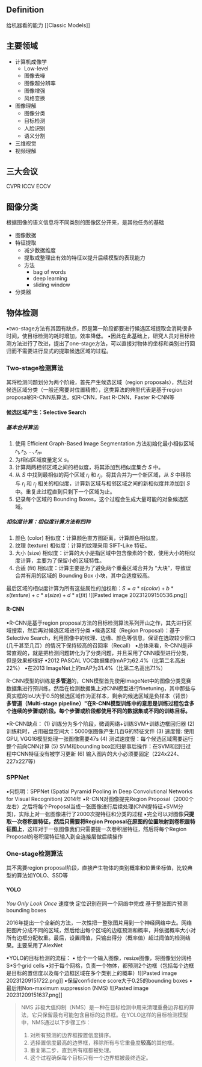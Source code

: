 ## Definition
给机器看的能力
[[Classic Models]]
## 主要领域
- 计算机成像学
	- Low-level
	- 图像去噪
	- 图像超分辨率
	- 图像增强
	- 风格变换
- 图像理解
	- 图像分类
	- 目标检测
	- 人脸识别
	- 语义分割
- 三维视觉
- 视频理解
## 三大会议
CVPR
ICCV
ECCV

## 图像分类
根据图像的语义信息将不同类别的图像区分开来，是其他任务的基础
- 图像数据
- 特征提取
	- 减少数据维度
	- 提取或整理出有效的特征以提升后续模型的表现能力
	- 方法
		- bag of words
		- deep learning
		- sliding window
- 分类器

## 物体检测
▪two-stage方法有其固有缺点，即是第一阶段都要进行候选区域提取会消耗很多时间，使目标检测的耗时增加，效率降低。
▪因此在此基础上，研究人员对目标检测方法进行了改进，提出了one-stage方法，可以直接对物体的坐标和类别进行回归而不需要进行显式的提取候选区域的过程。

### Two-stage检测算法
其将检测问题划分为两个阶段，首先产生候选区域（region proposals），然后对候选区域分类（一般还需要对位置精修），这类算法的典型代表是基于region proposal的R-CNN系算法，如R-CNN，Fast R-CNN，Faster R-CNN等


#### 候选区域产生：Selective Search

##### 基本合并算法:
1. 使用 Efficient Graph-Based Image Segmentation 方法初始化最小相似区域 $r_{1}, r_{2}, ..., r_{n}$。
2. 为相似区域度量定义 $s$。
3. 计算两两相邻区域之间的相似度，将其添加到相似度集合 $S$ 中。
4. 从 $S$ 中找到最相似的两个区域 $r_{i}$ 和 $r_{j}$，将其合并为一个新区域，从 $S$ 中移除与 $r_{i}$ 和 $r_{j}$ 相关的相似度，计算新区域与相邻区域之间的新相似度并添加到 $S$ 中。重复此过程直到只剩下一个区域为止。
5. 记录每个区域的 Bounding Boxes，这个过程会生成大量可能的对象候选区域。

##### 相似度计算：相似度计算方法有四种
1. 颜色 (color) 相似度：计算颜色直方图距离，计算颜色相似度。
2. 纹理 (texture) 相似度：计算的纹理采用 SIFT-Like 特征。
3. 大小 (size) 相似度：计算的大小是指区域中包含像素的个数，使用大小的相似度计算，主要为了保留小的区域特性。
4. 合适 (fit) 相似度：计算主要是为了避免两个重叠区域合并为 “大块”，导致误合并有用的区域的 Bounding Box 小块，其中合适度较高。

最后区域的相似度计算为所有这些属性的加权和：$S = a * s(color) + b * s(texture) + c * s(size) + d * s(fit)$
![[Pasted image 20231209150536.png]]


#### R-CNN
▪R-CNN是基于region proposal方法的目标检测算法系列开山之作，其先进行区域搜索，然后再对候选区域进行分类
▪候选区域（Region Proposal）：基于Selective Search，利用图像中的纹理、边缘、颜色等信息，保证在选取较少窗口(几千甚至几百）的情况下保持较高的召回率（Recall）
▪总体来看，R-CNN是非常直观的，就是把检测问题转化为了分类问题，并且采用了CNN模型进行分类，但是效果却很好
▪2012 PASCAL VOC数据集的mAP为62.4%（比第二名高出22%）
▪在2013 ImageNet上的mAP为31.4%（比第二名高出7.1%）

R-CNN模型的训练是**多管道**的，CNN模型首先使用ImageNet中的图像分类竞赛数据集进行预训练。然后在检测数据集上对CNN模型进行finetuning，其中那些与真实框的IoU大于0.5的候选区域作为正样本，剩余的候选区域是负样本（背景）
**多管道（Multi-stage pipeline）"在R-CNN模型训练中的意思是训练过程包含多个连续的步骤或阶段。每个步骤或阶段都使用不同的数据集或不同的训练目标。**

▪R-CNN缺点：
(1) 训练分为多个阶段，微调网络+训练SVM+训练边框回归器
(2) 训练耗时，占用磁盘空间大：5000张图像产生几百G的特征文件
(3) 速度慢: 使用GPU, VGG16模型处理一张图像需要47s
(4) 测试速度慢：每个候选区域需要运行整个前向CNN计算
(5) SVM和bounding box回归是事后操作：在SVM和回归过程中CNN特征没有被学习更新
(6) 输入图片的大小必须要固定（224x224、227x227等）
### SPPNet
▪何恺明：SPPNet (Spatial Pyramid Pooling in Deep Convolutional Networks for Visual Recognition) 2014年
▪R-CNN对图像提完Region Proposal（2000个左右）之后将每个Proposal当成一张图像进行后续处理(CNN提特征+SVM分类)，实际上对一张图像进行了2000次提特征和分类的过程
▪完全可以对图像**只提取一次卷积层特征，然后只需要将Region Proposal在原图的位置映射到卷积层特征图上**，这样对于一张图像我们只需要提一次卷积层特征，然后将每个Region Proposal的卷积层特征输入到全连接层做后续操作

### One-stage检测算法
其不需要region proposal阶段，直接产生物体的类别概率和位置坐标值，比较典型的算法如YOLO、SSD等

#### YOLO
*You Only Look Once* 速度快 定位识别在同一个网络中完成 基于整张图片预测bounding boxes

2016年提出一个全新的方法，一次性把一整张图片用到一个神经网络中去。网络把图片分成不同的区域，然后给出每个区域的边框预测和概率，并依据概率大小对所有边框分配权重。最后，设置阈值，只输出得分（概率值）超过阈值的检测结果。主要采用了AlexNet

▪YOLO的目标检测的流程：
▪ 给个一个输入图像，resize图像，将图像划分网格 S\*S个grid cells
▪对于每个网格，负责一个物体，都预测2个边框（包括每个边框是目标的置信度以及每个边框区域在多个类别上的概率）![[Pasted image 20231209151722.png]]
▪保留confidence score大于0.25的bounding boxes
▪最后用Non-maximum suppression (NMS)
	![[Pasted image 20231209151637.png]]

> NMS
> 非极大值抑制（NMS）是一种在目标检测中用来清理重叠边界框的算法，它只保留最有可能包含目标的边界框。在YOLO这样的目标检测模型中，NMS通过以下步骤工作：
>	1. 对所有预测的边界框按置信度排序。
>	2. 选择置信度最高的边界框，移除所有与它重叠度**较高**的其他框。
>	3. 重复第二步，直到所有框都被处理。
>	4. 这个过程确保每个目标只有一个边界框被最终选定。
